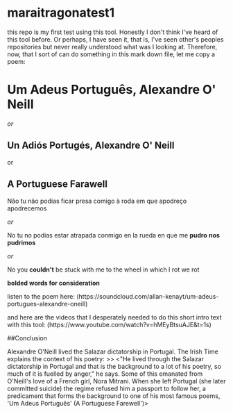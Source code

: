 # maraitragonatest1
this repo is my first test using this tool. Honestly I don't think I've heard of this tool before. Or perhaps, I have seen it, that is, I've seen other's peoples repositories but never really understood what was I looking at. Therefore, now, that I sort of can do something in this mark down file, let me copy a poem:


<h1> Um Adeus Português, Alexandre O' Neill</h1>

<em>or</em>


## Un Adiós Portugés, Alexandre O' Neill

</em>or</em>

<h2>A Portuguese Farawell </h2>

> 
Não tu não podias ficar presa comigo
à roda em que apodreço
apodrecemos 


<em>or</em>

>>

<p>
No tu no podias estar atrapada conmigo
en la rueda en que me <strong>pudro</strong>
<strong>nos pudrimos</strong>

</p>

<em>or</em>

<p>No you <strong>couldn't</strong> be stuck with me 
to the wheel in which I rot 
we rot</p>

<p><strong>bolded words for consideration</strong></p>

<p>listen to the poem here: (https://soundcloud.com/allan-kenayt/um-adeus-portugues-alexandre-oneill)</p>

<p>and here are the videos that I desperately needed to do this short intro text with this tool: 
(https://www.youtube.com/watch?v=hMEyBtsuAJE&t=1s)</p>

##Conclusion

<p>Alexandre O'Neill lived the Salazar dictatorship in Portugal. The Irish Time explains the context of his poetry:
>>
<"He lived through the Salazar dictatorship in Portugal and that is the background to a lot of his poetry, so much of it is fuelled by anger," he says. Some of this emanated from O'Neill's love of a French girl, Nora Mitrani. When she left Portugal (she later committed suicide) the regime refused him a passport to follow her, a predicament that forms the background to one of his most famous poems, 'Um Adeus Português' (A Portuguese Farewell')>
</p>








